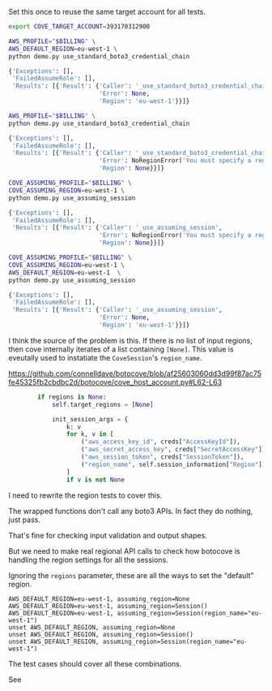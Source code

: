 Set this once to reuse the same target account for all tests.

```bash
export COVE_TARGET_ACCOUNT=393170312900
```

```bash
AWS_PROFILE="$BILLING" \
AWS_DEFAULT_REGION=eu-west-1 \
python demo.py use_standard_boto3_credential_chain
```

```python
{'Exceptions': [],
 'FailedAssumeRole': [],
 'Results': [{'Result': {'Caller': '_use_standard_boto3_credential_chain',
                         'Error': None,
                         'Region': 'eu-west-1'}}]}
```

```bash
AWS_PROFILE="$BILLING" \
python demo.py use_standard_boto3_credential_chain
```

```python
{'Exceptions': [],
 'FailedAssumeRole': [],
 'Results': [{'Result': {'Caller': '_use_standard_boto3_credential_chain',
                         'Error': NoRegionError('You must specify a region.'),
                         'Region': None}}]}
```

```bash
COVE_ASSUMING_PROFILE="$BILLING" \
COVE_ASSUMING_REGION=eu-west-1 \
python demo.py use_assuming_session
```

```python
{'Exceptions': [],
 'FailedAssumeRole': [],
 'Results': [{'Result': {'Caller': '_use_assuming_session',
                         'Error': NoRegionError('You must specify a region.'),
                         'Region': None}}]}
```

```bash
COVE_ASSUMING_PROFILE="$BILLING" \
COVE_ASSUMING_REGION=eu-west-1 \
AWS_DEFAULT_REGION=eu-west-1  \
python demo.py use_assuming_session
```

```python
{'Exceptions': [],
 'FailedAssumeRole': [],
 'Results': [{'Result': {'Caller': '_use_assuming_session',
                         'Error': None,
                         'Region': 'eu-west-1'}}]}
```

I think the source of the problem is this. If there is no list of input regions, then cove internally iterates of a list containing `[None]`. This value is eveutally used to instatiate the `CoveSession`'s `region_name`.

https://github.com/connelldave/botocove/blob/af25603060dd3d99f87ac75fe45325fb2cbdbc2d/botocove/cove_host_account.py#L62-L63

```python
        if regions is None:
            self.target_regions = [None]
```

```python
            init_session_args = {
                k: v
                for k, v in [
                    ("aws_access_key_id", creds["AccessKeyId"]),
                    ("aws_secret_access_key", creds["SecretAccessKey"]),
                    ("aws_session_token", creds["SessionToken"]),
                    ("region_name", self.session_information["Region"]),
                ]
                if v is not None
```

I need to rewrite the region tests to cover this.

The wrapped functions don't call any boto3 APIs. In fact they do nothing, just pass.

That's fine for checking input validation and output shapes.

But we need to make real regional API calls to check how botocove is handling the region settings for all the sessions.

Ignoring the `regions` parameter, these are all the ways to set the "default" region.

```text
AWS_DEFAULT_REGION=eu-west-1, assuming_region=None
AWS_DEFAULT_REGION=eu-west-1, assuming_region=Session()
AWS_DEFAULT_REGION=eu-west-1, assuming_region=Session(region_name="eu-west-1")
unset AWS_DEFAULT_REGION, assuming_region=None
unset AWS_DEFAULT_REGION, assuming_region=Session()
unset AWS_DEFAULT_REGION, assuming_region=Session(region_name="eu-west-1")
```

The test cases should cover all these combinations.

See 